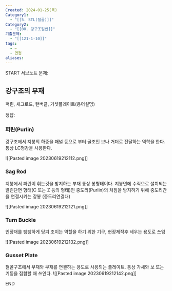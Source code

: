 ```yaml
---
Created: 2024-01-25(목)
Category1:
  - "[[5. STL(철골)]]"
Category2:
  - "[[00. 강구조일반]]"
기출문제:
  - "[[121-1-10]]"
tags:
  - ✏️
  - 면접
aliases:
---
```

START
서브노트
문제:  
## 강구조의 부재
퍼린, 새그로드, 턴버클, 거셋플레이트(용어설명)

정답: 

### 퍼린(Purlin)

강구조에서 지붕의 하중을 패널 등으로 부터 골조인 보나 거더로 전달하는 역학을 한다. 통상 LC형강을 사용한다. 

![[Pasted image 20230619212112.png]]
### Sag Rod

지붕에서 퍼린이 휘는것을 방지하는 부재 통상 봉형태이다.
지붕면에 수직으로 설치되는 열린단면 형태(C 또는 Z 등의 형태)인 중도리(Purlin)의 처짐을 방지하기 위해 중도리간을 연결시키는 강봉
(중도리연결대)

![[Pasted image 20230619212121.png]]
### Turn Buckle

인장재를 팽팽하게 당겨 조이는 역할을 하기 위한 기구, 현장제작후 세우는 용도로 쓰임

![[Pasted image 20230619212132.png]]
### Gusset Plate

철골구조에서 부재와 부재를 연결하는 용도로 사용되는 플레이트. 통상 가새와 보 또는 기둥을 접합할 때 쓰인다.
![[Pasted image 20230619212142.png]]
<!--ID: 1687178096642-->
END